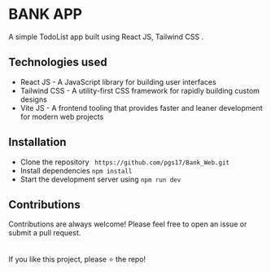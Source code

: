  # BANK APP
A simple TodoList app built using React JS, Tailwind CSS .

## Technologies used
* React JS - A JavaScript library for building user interfaces
* Tailwind CSS - A utility-first CSS framework for rapidly building custom designs
* Vite JS - A frontend tooling that provides faster and leaner development for modern web projects
 
## Installation


* Clone the repository ` https://github.com/pgs17/Bank_Web.git`
* Install dependencies `npm install`
* Start the development server using `npm run dev`

## Contributions
Contributions are always welcome! Please feel free to open an issue or submit a pull request. <br>
<br>
<br>
If you like this project, please ⭐ the repo!
